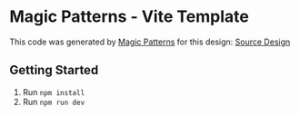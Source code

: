 # Magic Patterns - Vite Template

This code was generated by [Magic Patterns](https://magicpatterns.com) for this design: [Source Design](https://www.magicpatterns.com/c/srzlwfc8bfwmdm7pmhbzsv)

## Getting Started

1. Run `npm install`
2. Run `npm run dev`
